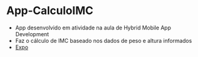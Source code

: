 # App-CalculoIMC
- App desenvolvido em atividade na aula de Hybrid Mobile App Development
- Faz o cálculo de IMC baseado nos dados de peso e altura informados
- [Expo](https://expo.dev)
